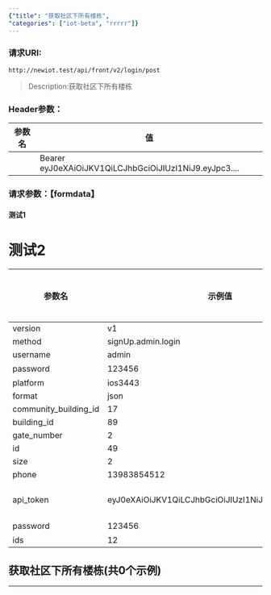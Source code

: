 ```yaml
---
{"title": "获取社区下所有楼栋",
"categories": ["iot-beta", "rrrrr"]}
---
```



### 请求URI:

```http
http://newiot.test/api/front/v2/login/post
```

> Description:获取社区下所有楼栋

### Header参数：

|参数名|值|
|--|--|
|  | Bearer eyJ0eXAiOiJKV1QiLCJhbGciOiJIUzI1NiJ9.eyJpc3.... |

### 请求参数：【formdata】

#### 测试1


# 测试2

|参数名|示例值|描述|类型|是否必须|
|--|--|--|--|--|
| version | v1 |  | string |  |
| method | signUp.admin.login |  | string |  |
| username | admin |  | string |  |
| password | 123456 | 密码 | number |  |
| platform | ios3443 |  | string |  |
| format | json |  | string |  |
| community_building_id | 17 |  | number |  |
| building_id | 89 |  | number |  |
| gate_number | 2 |  | number |  |
| id | 49 |  | number |  |
| size | 2 |  | number |  |
| phone | 13983854512 |  | string |  |
| api_token | eyJ0eXAiOiJKV1QiLCJhbGciOiJIUzI1NiJ9.eyJpc3MiOiIiL.... | 身份认证token | string |  |
| password | 123456 | 密码 | number |  |
| ids | 12 |  | number |  |

## 获取社区下所有楼栋(共0个示例)

---
